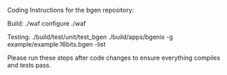 Coding Instructions for the bgen repository:

Build:
  ./waf configure
  ./waf

Testing:
  ./build/test/unit/test_bgen
  ./build/apps/bgenix -g example/example.16bits.bgen -list

Please run these steps after code changes to ensure everything compiles and tests pass.
